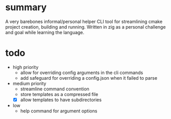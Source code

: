 # summary
A very barebones informal/personal helper CLI tool
for streamlining cmake project creation, building and running.
Written in zig as a personal challenge and goal while learning the language.
# todo
* high priority
    * allow for overriding config arguments in the cli commands
    * add safeguard for overriding a config.json when it failed to parse
* medium priority
    * streamline command convention
    * store templates as a compressed file
    - [x] allow templates to have subdirectories
* low
    * help command for argument options
